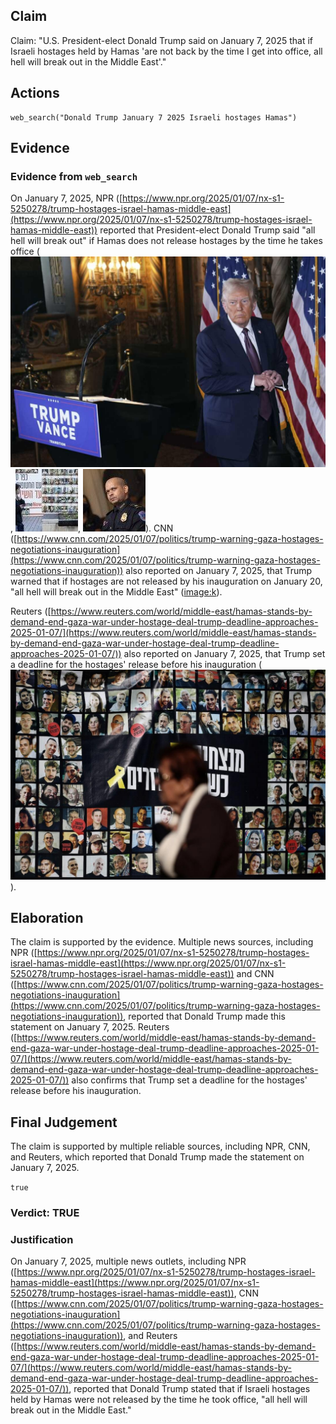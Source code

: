 ## Claim
Claim: "U.S. President-elect Donald Trump said on January 7, 2025 that if Israeli hostages held by Hamas 'are not back by the time I get into office, all hell will break out in the Middle East'."

## Actions
```
web_search("Donald Trump January 7 2025 Israeli hostages Hamas")
```

## Evidence
### Evidence from `web_search`
On January 7, 2025, NPR ([https://www.npr.org/2025/01/07/nx-s1-5250278/trump-hostages-israel-hamas-middle-east](https://www.npr.org/2025/01/07/nx-s1-5250278/trump-hostages-israel-hamas-middle-east)) reported that President-elect Donald Trump said "all hell will break out" if Hamas does not release hostages by the time he takes office (![image 67](media/2025-07-18_13-25-1752845134-711302.jpg), ![image 68](media/2025-07-18_13-25-1752845135-244023.jpg), ![image 69](media/2025-07-18_13-25-1752845137-337491.jpg)). CNN ([https://www.cnn.com/2025/01/07/politics/trump-warning-gaza-hostages-negotiations-inauguration](https://www.cnn.com/2025/01/07/politics/trump-warning-gaza-hostages-negotiations-inauguration)) also reported on January 7, 2025, that Trump warned that if hostages are not released by his inauguration on January 20, "all hell will break out in the Middle East" (<image:k>).

Reuters ([https://www.reuters.com/world/middle-east/hamas-stands-by-demand-end-gaza-war-under-hostage-deal-trump-deadline-approaches-2025-01-07/](https://www.reuters.com/world/middle-east/hamas-stands-by-demand-end-gaza-war-under-hostage-deal-trump-deadline-approaches-2025-01-07/)) also reported on January 7, 2025, that Trump set a deadline for the hostages' release before his inauguration (![image 71](media/2025-07-18_13-26-1752845165-567006.jpg)).


## Elaboration
The claim is supported by the evidence. Multiple news sources, including NPR ([https://www.npr.org/2025/01/07/nx-s1-5250278/trump-hostages-israel-hamas-middle-east](https://www.npr.org/2025/01/07/nx-s1-5250278/trump-hostages-israel-hamas-middle-east)) and CNN ([https://www.cnn.com/2025/01/07/politics/trump-warning-gaza-hostages-negotiations-inauguration](https://www.cnn.com/2025/01/07/politics/trump-warning-gaza-hostages-negotiations-inauguration)), reported that Donald Trump made this statement on January 7, 2025. Reuters ([https://www.reuters.com/world/middle-east/hamas-stands-by-demand-end-gaza-war-under-hostage-deal-trump-deadline-approaches-2025-01-07/](https://www.reuters.com/world/middle-east/hamas-stands-by-demand-end-gaza-war-under-hostage-deal-trump-deadline-approaches-2025-01-07/)) also confirms that Trump set a deadline for the hostages' release before his inauguration.


## Final Judgement
The claim is supported by multiple reliable sources, including NPR, CNN, and Reuters, which reported that Donald Trump made the statement on January 7, 2025.

`true`

### Verdict: TRUE

### Justification
On January 7, 2025, multiple news outlets, including NPR ([https://www.npr.org/2025/01/07/nx-s1-5250278/trump-hostages-israel-hamas-middle-east](https://www.npr.org/2025/01/07/nx-s1-5250278/trump-hostages-israel-hamas-middle-east)), CNN ([https://www.cnn.com/2025/01/07/politics/trump-warning-gaza-hostages-negotiations-inauguration](https://www.cnn.com/2025/01/07/politics/trump-warning-gaza-hostages-negotiations-inauguration)), and Reuters ([https://www.reuters.com/world/middle-east/hamas-stands-by-demand-end-gaza-war-under-hostage-deal-trump-deadline-approaches-2025-01-07/](https://www.reuters.com/world/middle-east/hamas-stands-by-demand-end-gaza-war-under-hostage-deal-trump-deadline-approaches-2025-01-07/)), reported that Donald Trump stated that if Israeli hostages held by Hamas were not released by the time he took office, "all hell will break out in the Middle East."
